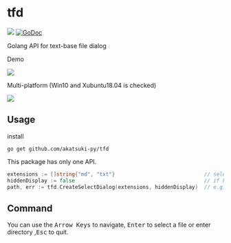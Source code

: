 # tfd

<img src="https://travis-ci.com/Akatsuki-py/tfd.svg?branch=master" /> <a href="https://godoc.org/github.com/Akatsuki-py/tfd"><img src="https://godoc.org/github.com/Akatsuki-py/tfd?status.svg" alt="GoDoc"></a>

Golang API for text-base file dialog

Demo

<img src="https://imgur.com/4DoSCUR.gif" />



Multi-platform (Win10 and Xubuntu18.04 is checked)

<img src="https://imgur.com/EZWy99a.png" />

## Usage

install

```
go get github.com/akatsuki-py/tfd
```

This package has only one API.

```go
extensions := []string{"md", "txt"}                             // select *.md or *.txt file
hiddenDisplay := false                                          // if hidden-file displays 
path, err := tfd.CreateSelectDialog(extensions, hiddenDisplay)  // e.g. /usr/local/go/README.md
```

## Command 

You can use the <kbd>Arrow Keys</kbd> to navigate, <kbd>Enter</kbd> to select a file or enter directory ,<kbd>Esc</kbd> to quit.